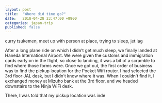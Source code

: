 ```yaml
---
layout: post
title:  "Where did time go?"
date:   2018-04-28 23:47:00 +0900
categories: japan-trip
published: false
---
```

curry tsukemen, meet up with person at place, trying to sleep, jet lag

After a long plane ride on which I didn't get much sleep, we finally landed at Haneda International Airport. We were given the customs and immigration cards early on in the flight, so close to landing, it was a bit of a scramble to find where those forms were. Once we got out, the first order of business was to find the pickup location for the Pocket Wifi router. I had selected the 3rd floor JAL desk, but I didn't know where it was. When I couldn't find it, I exchanged money at Mizuho bank at the 3rd floor, and we headed downstairs to the Ninja WiFi desk. 

There, I was told that my pickup location was inde
